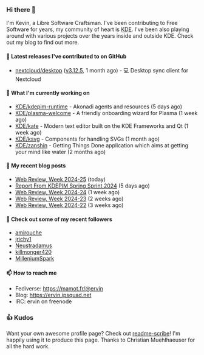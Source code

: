 ### Hi there 👋

I'm Kevin, a Libre Software Craftsman. I've been contributing to Free Software for years,
my community of heart is [KDE](https://kde.org). I've been also playing around with various
projects over the years inside and outside KDE. Check out my blog to find out more.

#### 🔭 Latest releases I've contributed to on GitHub

- [nextcloud/desktop](https://github.com/nextcloud/desktop) ([v3.12.5](https://github.com/nextcloud/desktop/releases/tag/v3.12.5), 1 month ago) - 💻 Desktop sync client for Nextcloud

#### 🌱 What I'm currently working on

- [KDE/kdepim-runtime](https://github.com/KDE/kdepim-runtime) - Akonadi agents and resources (5 days ago)
- [KDE/plasma-welcome](https://github.com/KDE/plasma-welcome) - A friendly onboarding wizard for Plasma (1 week ago)
- [KDE/kate](https://github.com/KDE/kate) - Modern text editor built on the KDE Frameworks and Qt (1 week ago)
- [KDE/ksvg](https://github.com/KDE/ksvg) - Components for handling SVGs (1 month ago)
- [KDE/zanshin](https://github.com/KDE/zanshin) - Getting Things Done application which aims at getting your mind like water (2 months ago)

#### 📜 My recent blog posts

- [Web Review, Week 2024-25](https://ervin.ipsquad.net/blog/2024/06/21/web-review-week-2024-25/) (today)
- [Report From KDEPIM Spring Sprint 2024](https://ervin.ipsquad.net/blog/2024/06/16/report-from-kdepim-spring-sprint-2024/) (5 days ago)
- [Web Review, Week 2024-24](https://ervin.ipsquad.net/blog/2024/06/14/web-review-week-2024-24/) (1 week ago)
- [Web Review, Week 2024-23](https://ervin.ipsquad.net/blog/2024/06/07/web-review-week-2024-23/) (2 weeks ago)
- [Web Review, Week 2024-22](https://ervin.ipsquad.net/blog/2024/05/31/web-review-week-2024-22/) (3 weeks ago)

#### 👯 Check out some of my recent followers

- [amirouche](https://github.com/amirouche)
- [jrichy1](https://github.com/jrichy1)
- [Neustradamus](https://github.com/Neustradamus)
- [killmonger420](https://github.com/killmonger420)
- [MilleniumSpark](https://github.com/MilleniumSpark)

#### 📫 How to reach me

- Fediverse: https://mamot.fr/@ervin
- Blog: https://ervin.ipsquad.net
- IRC: ervin on freenode

### 👍 Kudos

Want your own awesome profile page? Check out [readme-scribe](https://github.com/muesli/readme-scribe)!
I'm happily using it to produce this page. Thanks to Christian Muehlhaeuser for all the hard work.

